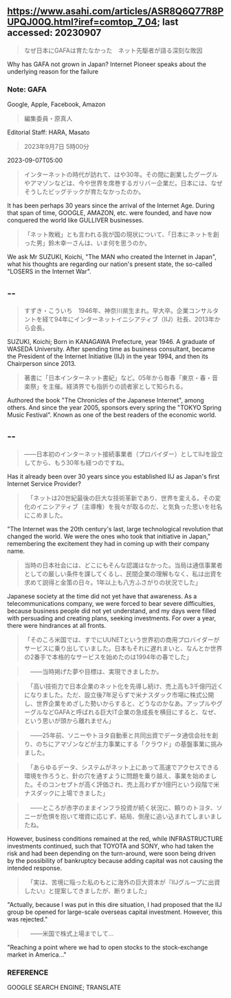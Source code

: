 ## https://www.asahi.com/articles/ASR8Q6Q77R8PUPQJ00Q.html?iref=comtop_7_04; last accessed: 20230907

> なぜ日本にGAFAは育たなかった　ネット先駆者が語る深刻な敗因

Why has GAFA not grown in Japan? Internet Pioneer speaks about the underlying reason for the failure

### Note: GAFA

Google, Apple, Facebook, Amazon

> 編集委員・原真人

Editorial Staff: HARA, Masato

> 2023年9月7日 5時00分

2023-09-07T05:00

> インターネットの時代が訪れて、はや30年。その間に創業したグーグルやアマゾンなどは、今や世界を席巻するガリバー企業だ。日本には、なぜそうしたビッグテックが育たなかったのか。

It has been perhaps 30 years since the arrival of the Internet Age. During that span of time, GOOGLE, AMAZON, etc. were founded, and have now conquered the world like GULLIVER businesses. 

> 「ネット敗戦」とも言われる我が国の現状について、「日本にネットを創った男」鈴木幸一さんは、いま何を思うのか。

We ask Mr SUZUKI, Koichi, "The MAN who created the Internet in Japan", what his thoughts are regarding our nation's present state, the so-called "LOSERS in the Internet War". 

## --

> すずき・こういち　1946年、神奈川県生まれ。早大卒。企業コンサルタントを経て94年にインターネットイニシアティブ（IIJ）社長、2013年から会長。

SUZUKI, Koichi; Born in KANAGAWA Prefecture, year 1946. A graduate of WASEDA University. After spending time as business consultant, became the President of the Internet Initiative (IIJ) in the year 1994, and then its Chairperson since 2013.

> 著書に「日本インターネット書紀」など。05年から毎春「東京・春・音楽祭」を主催。経済界でも指折りの読者家として知られる。

Authored the book "The Chronicles of the Japanese Internet", among others. And since the year 2005, sponsors every spring the "TOKYO Spring Music Festival". Known as one of the best readers of the economic world.

## --

> ――日本初のインターネット接続事業者（プロバイダー）としてIIJを設立してから、もう30年も経つのですね。

Has it already been over 30 years since you established IIJ as Japan's first Internet Service Provider?

>　「ネットは20世紀最後の巨大な技術革新であり、世界を変える。その変化のイニシアティブ（主導権）を我々が取るのだ、と気負った思いを社名にこめました。

"The Internet was the 20th century's last, large technological revolution that changed the world. We were the ones who took that initiative in Japan," remembering the excitement they had in coming up with their company name.

> 当時の日本社会には、どこにもそんな認識はなかった。当局は通信事業者としての厳しい条件を課してくるし、民間企業の理解もなく、私は出資を求めて説得と金策の日々。1年以上も八方ふさがりの状況でした」

Japanese society at the time did not yet have that awareness. As a telecommunications company, we were forced to bear severe difficulties, because business people did not yet understand, and my days were filled with persuading and creating plans, seeking investments. For over a year, there were hindrances at all fronts.

> 「そのころ米国では、すでにUUNETという世界初の商用プロバイダーがサービスに乗り出していました。日本もそれに遅れまいと、なんとか世界の2番手で本格的なサービスを始めたのは1994年の春でした」

>　――当時掲げた夢や目標は、実現できましたか。

>　「高い技術力で日本企業のネット化を先導し続け、売上高も3千億円近くになりました。ただ、設立後7年足らずで米ナスダック市場に株式公開し、世界企業をめざした勢いからすると、どうなのかなあ。アップルやグーグルなどGAFAと呼ばれる巨大IT企業の急成長を横目にすると、なぜ、という思いが頭から離れません」

>　――25年前、ソニーやトヨタ自動車と共同出資でデータ通信会社を創り、のちにアマゾンなどが主力事業にする「クラウド」の基盤事業に挑みました。

>　「あらゆるデータ、システムがネット上にあって高速でアクセスできる環境を作ろうと、針の穴を通すように問題を乗り越え、事業を始めました。そのコンセプトが高く評価され、売上高わずか1億円という段階で米ナスダックに上場できました」

>　――ところが赤字のままインフラ投資が続く状況に、頼りのトヨタ、ソニーが危惧を抱いて増資に応じず、結局、倒産に追い込まれてしまいましたね。

However, business conditions remained at the red, while INFRASTRUCTURE investments continued, such that TOYOTA and SONY, who had taken the risk and had been depending on the turn-around, were soon being driven by the possibility of bankruptcy because adding capital was not causing the intended response.

>　「実は、苦境に陥った私のもとに海外の巨大資本が『IIJグループに出資したい』と提案してきましたが、断りました」

"Actually, because I was put in this dire situation, I had proposed that the IIJ group be opened for large-scale overseas capital investment. However, this was rejected."  

>　――米国で株式上場までして…

"Reaching a point where we had to open stocks to the stock-exchange market in America..."

### REFERENCE

GOOGLE SEARCH ENGINE; TRANSLATE

